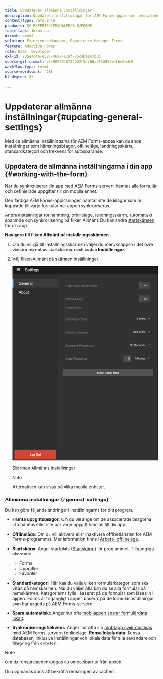 ```yaml
---
title: Uppdaterar allmänna inställningar
description: Uppdatera inställningar för AEM Forms-appar som hemskärmen och hämta starpunkter och alternativ för bilagor
content-type: reference
products: SG_EXPERIENCEMANAGER/6.5/FORMS
topic-tags: forms-app
docset: aem65
solution: Experience Manager, Experience Manager Forms
feature: Adaptive Forms
role: User, Developer
exl-id: 735e4c4a-6580-4698-a1bf-75c4b1e47b5b
source-git-commit: c3e9029236734e22f5d266ac26b923eafbe0a459
workflow-type: tm+mt
source-wordcount: '388'
ht-degree: 0%

---
```


# Uppdaterar allmänna inställningar{#updating-general-settings}

Med de allmänna inställningarna för AEM Forms-appen kan du ange inställningar som hämtningsbilagor, offlineläge, landningsskärm, standardkategori och frekvens för autosparande.

## Uppdatera de allmänna inställningarna i din app {#working-with-the-form}

När du synkroniserar din app med AEM Forms-servern hämtas alla formulär och definierade uppgifter till din mobila enhet.

Den färdiga AEM Forms-applösningen hämtar inte de bilagor som är kopplade till varje formulär när appen synkroniseras.

Ändra inställningar för hämtning, offlineläge, landningsskärm, automatiskt sparande och synkronisering på fliken Allmänt. Du kan ändra [startskärmen](../../forms/using/home-screen.md) för din app.

**Navigera till fliken Allmänt på inställningsskärmen**

1. Om du vill gå till inställningsskärmen väljer du menyknappen i det övre vänstra hörnet av startskärmen och sedan **Inställningar**.
1. Välj fliken Allmänt på skärmen Inställningar.

   ![Allmänna inställningar i AEM Forms-appen](assets/gen-settings-1.png)

   Skärmen Allmänna inställningar

   >[!NOTE]
   >
   >Alternativen kan visas på olika mobila enheter.

### Allmänna inställningar {#general-settings}

Du kan göra följande ändringar i inställningarna för ditt program.

* **Hämta uppgiftsbilagor**: Om du vill ange om de associerade bilagorna ska hämtas eller inte när varje uppgift hämtas till din app.
* **Offlineläge**: Om du vill aktivera eller inaktivera offlinetjänsten för AEM Forms-programmet. Mer information finns i [Arbeta i offlineläge](/help/forms/using/work-offline-mode.md).
* **Startskärm**: Anger startplats ([Startskärm](../../forms/using/home-screen.md)) för programmet.
Tillgängliga alternativ

   * Forms
   * Uppgifter
   * Favoriter

* **Standardkategori**: Här kan du välja vilken formulärkategori som ska visas på hemskärmen. När du väljer Alla kan du se alla formulär på hemskärmen. Kategorierna fylls i baserat på de formulär som läses in i appen. Forms är tillgängligt i appen baserat på de formulärinställningar som har angetts på AEM Forms-servern.

* **Spara automatiskt**: Anger hur ofta [mobilappen sparar formulärdata lokalt](../../forms/using/autosave-data-app.md).
* **Synkroniseringsfrekvens**: Anger hur ofta din [mobilapp synkroniseras](../../forms/using/sync-app.md) med AEM Forms-servern i onlineläge.
  **Rensa lokala data**: Rensa databasen, inklusive inställningar och lokala data för alla användare och fillagring från enheten.

>[!NOTE]
>
>Om du rensar cachen loggas du omedelbart ut från appen.
>
>Du uppmanas dock att bekräfta rensningen av cachen.
